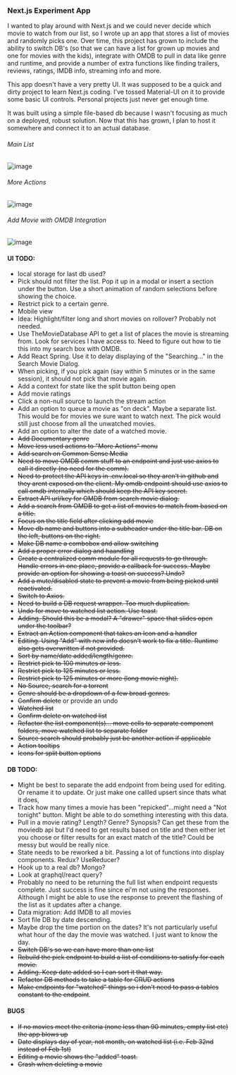 ### Next.js Experiment App

I wanted to play around with Next.js and we could never decide which movie to watch from our list, so I wrote up an app that stores a list of movies and randomly picks one. Over time, this project has grown to include the ability to switch DB's (so that we can have a list for grown up movies and one for movies with the kids), integrate with OMDB to pull in data like genre and runtime, and provide a number of extra functions like finding trailers, reviews, ratings, IMDB info, streaming info and more.

This app doesn't have a very pretty UI. It was supposed to be a quick and dirty project to learn Next.js coding. I've tossed Material-UI on it to provide some basic UI controls. Personal projects just never get enough time.

It was built using a simple file-based db because I wasn't focusing as much on a deployed, robust solution. Now that this has grown, I plan to host it somewhere and connect it to an actual database.

###### Main List

![image](https://user-images.githubusercontent.com/7939225/112165460-5fa5af00-8bb4-11eb-85ff-c56d42b93993.png)

###### More Actions

![image](https://user-images.githubusercontent.com/7939225/112165689-94196b00-8bb4-11eb-8d0d-9631d646ec0d.png)

###### Add Movie with OMDB Integration

![image](https://user-images.githubusercontent.com/7939225/112165877-c1feaf80-8bb4-11eb-991e-9f930dd53bfe.png)

#### UI TODO:

- local storage for last db used?
- Pick should not filter the list. Pop it up in a modal or insert a section under the button. Use a short animation of random selections before showing the choice.
- Restrict pick to a certain genre.
- Mobile view
- Idea: Highlight/filter long and short movies on rollover? Probably not needed.
- Use TheMovieDatabase API to get a list of places the movie is streaming from. Look for services I have access to. Need to figure out how to tie this into my search box with OMDB.
- Add React Spring. Use it to delay displaying of the "Searching..." in the Search Movie Dialog.
- When picking, if you pick again (say within 5 minutes or in the same session), it should not pick that movie again.
- Add a context for state like the split button being open
- Add movie ratings
- Click a non-null source to launch the stream action
- Add an option to queue a movie as "on deck". Maybe a separate list. This would be for movies we sure want to watch next. The pick would still just choose from all the unwatched movies.
- Add an option to alter the date of a watched movie.
- ~~Add Documentary genre~~
- ~~Move less used actions to "More Actions" menu~~
- ~~Add search on Common Sense Media~~
- ~~Need to move OMDB comm stuff to an endpoint and just use axios to call it directly (no need for the comm).~~
- ~~Need to protect the API keys in .env.local so they aren't in github and they arent exposed on the client. My omdb endpoint should use axios to call omdb internally which should keep the API key secret.~~
- ~~Extract API url/key for OMDB from search movie dialog.~~
- ~~Add a search from OMDB to get a list of movies to match from based on a title.~~
- ~~Focus on the title field after clicking add movie~~
- ~~Move db name and buttons into a subheader under the title bar. DB on the left, buttons on the right.~~
- ~~Make DB name a combobox and allow switching~~
- ~~Add a proper error dialog and haandling~~
- ~~Create a centralized comm module for all requests to go through. Handle errors in one place, provide a callback for success. Maybe provide an option for showing a toast on success? Undo?~~
- ~~Add a mute/disabled state to prevent a movie from being picked until reactivated.~~
- ~~Switch to Axios.~~
- ~~Need to build a DB request wrapper. Too much duplication.~~
- ~~Undo for move to watched list action. Use toast.~~
- ~~Adding. Should this be a modal? A "drawer" space that slides open under the toolbar?~~
- ~~Extract an Action component that takes an Icon and a handler~~
- ~~Editing. Using "Add" with new info doesn't work to fix a title. Runtime also gets overwritten if not provided.~~
- ~~Sort by name/date added/length/genre.~~
- ~~Restrict pick to 100 minutes or less.~~
- ~~Restrict pick to 125 minutes or less.~~
- ~~Restrict pick to 125 minutes or more (long movie night).~~
- ~~No Source, search for a torrent~~
- ~~Genre should be a dropdown of a few broad genres.~~
- ~~Confirm delete~~ or provide an undo
- ~~Watched list~~
- ~~Confirm delete on watched list~~
- ~~Refactor the list component(s)... move cells to separate component folders, move watched list to separate folder~~
- ~~Source search should probably just be another action if applicable~~
- ~~Action tooltips~~
- ~~Icons for split button options~~

#### DB TODO:

- Might be best to separate the add endpoint from being used for editing. Or rename it to update. Or just make one callled upsert since thats what it does,
- Track how many times a movie has been "repicked"...might need a "Not tonight" button. Might be able to do something interesting with this data.
- Pull in a movie rating? Length? Genre? Synopsis? Can get these from the moviedb api but I'd need to get results based on title and then either let you choose or filter results for an exact match of the title? Could be messy but would be really nice.
- State needs to be reworked a bit. Passing a lot of functions into display components. Redux? UseReducer?
- Hook up to a real db? Mongo?
- Look at graphql/react query?
- Probably no need to be returning the full list when endpoint requests complete. Just success is fine since ei'm not using the responses. Although I might be able to use the response to prevent the flashing of the list as it updates after a change.
- Data migration: Add IMDB to all movies
- Sort file DB by date descending.
- Maybe drop the time portion on the dates? It's not particularly useful what hour of the day the movie was watched. I just want to know the day.
- ~~Switch DB's so we can have more than one list~~
- ~~Rebuild the pick endpoint to build a list of conditions to satisfy for each movie.~~
- ~~Adding. Keep date added so I can sort it that way.~~
- ~~Refactor DB methods to take a table for CRUD actions~~
- ~~Make endpoints for "watched" things so i don't need to pass a tables constant to the endpoint~~.

#### BUGS

- ~~If no movies meet the criteria (none less than 90 minutes, empty list etc) the app blows up~~
- ~~Date displays day of year, not month, on watched list (i.e. Feb 32nd instead of Feb 1st)~~
- ~~Editing a movie shows the "added" toast.~~
- ~~Crash when deleting a movie~~
